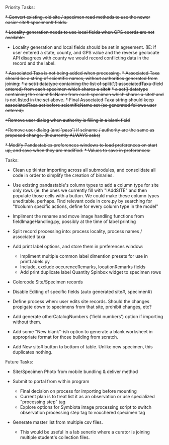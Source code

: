 Priority Tasks:

~~* Convert existing, old site / specimen read methods to use the newer easier site# specimen# fields.~~
 
~~* Locality generation needs to use local fields when GPS coords are not available.~~

* Locality generation and local fields should be set in agreement. (IE: if user entered a state, county, and GPS value and the reverse geolocate API disagrees with county we would record conflicting data in the record and the label.

~~* Associated Taxa is not being added when processing.~~
  ~~* Associated Taxa should be a string of scientific names, without authorities generated from joining:~~
    ~~* a set() datatype containing the list of split(',') associatedTaxa (field entered) from each specimen which shares a site#~~
    ~~* a set() datatype containing the scientificName from each specimen which shares a site# and is not listed in the set above.~~
    ~~* Final Associated Taxa string should keep associatedTaxa set before scientificName set (so generated follows user entered).~~

~~*Remove user dialog when authority is filling in a blank field~~

~~*Remove user dialog (and 'pass') if sciname / authority are the same as proposed change. (It currently ALWAYS asks)~~

~~* Modify Pandastables preferences windows to load preferences on start up, and save when they are modified.~~
~~* Values to save in preferences:~~

Tasks:

* Clean up tkinter importing across all submodules, and consolidate all code in order to simplify the creation of binaries. 

* Use existing pandastable's column types to add a column type for site only rows (ie: the ones we currently fill with "!AddSITE" and then populate those cells with a button. We could make these column types uneditable, perhaps. Find relevant code in core.py by searching for "#column specific actions, define for every column type in the model"

* Impliment the rename and move image handling functions from fieldImageHandling.py, possibly at the time of label printing

* Split record processing into: process locality, process names / associated taxa

* Add print label options, and store them in preferences window:
  * Impliment multiple common label dimention presets for use in printLabels.py
  * Include, exclude occurenceRemarks, locationRemarks fields
  * Add print duplicate label Quantity Spinbox widget to specimen rows

* Colorcode Site/Specimen records

* Disable Editing of specific fields (auto generated site#, specimen#)

* Define process when: user edits site records. Should the changes propigate down to specimens from that site, prohibit changes, etc?

* Add generate otherCatalogNumbers ('field numbers') option if importing without them.

* Add some "New blank"-ish option to generate a blank worksheet in appropriate format for those building from scratch.

* Add New site# button to bottom of table. Unlike new specimen, this duplicates nothing.


Future Tasks:

* Site/Specimen Photo from mobile bundling & deliver method

* Submit to portal from within program
  * Final decision on process for importing before mounting
  * Current plan is to treat list it as an observation or use specialized "processing step" tag
  * Explore options for Symbiota image processing script to switch observation processing step tag to vouchered specimen tag

* Generate master list from multiple csv files.
  * This would be useful in a lab senerio where a curator is joining multiple student's collection files.
